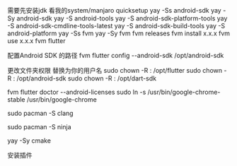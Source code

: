 需要先安装jdk 看我的system/manjaro quicksetup
yay -Ss android-sdk
yay -Sy android-sdk
yay -S android-tools
yay -S android-sdk-platform-tools
yay -S android-sdk-cmdline-tools-latest
yay -S android-sdk-build-tools
yay -S android-platform
yay -Ss fvm 
yay -Sy fvm
fvm releases
fvm install x.x.x 
fvm use x.x.x
fvm flutter

配置Android SDK 的路径
fvm flutter config --android-sdk /opt/android-sdk

更改文件夹权限 <username> 替换为你的用户名
sudo chown -R <username>:<username> /opt/flutter
sudo chown -R <username>:<username> /opt/android-sdk
sudo chown -R <username>:<username> /opt/dart-sdk

fvm flutter doctor --android-licenses
sudo ln -s /usr/bin/google-chrome-stable /usr/bin/google-chrome



sudo pacman -S clang

sudo pacman -S ninja

yay -Sy cmake

安装插件
